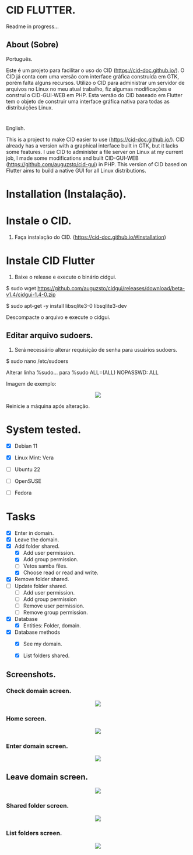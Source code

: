 # CID FLUTTER.

Readme in progress...

## About (Sobre)
Português.

Este é um projeto para facilitar o uso do CID (https://cid-doc.github.io/). O CID já conta com uma versão com interface gráfica construída em GTK, porém falta alguns recursos. Utilizo o CID para administrar um servidor de arquivos no Linux no meu atual trabalho, fiz algumas modificações e construí o CID-GUI-WEB em PHP. Esta versão do CID baseado em Flutter tem o objeto de construir uma interface gráfica nativa para todas as distribuições Linux.

#

English.

This is a project to make CID easier to use (https://cid-doc.github.io/). CID already has a version with a graphical interface built in GTK, but it lacks some features. I use CID to administer a file server on Linux at my current job, I made some modifications and built CID-GUI-WEB (https://github.com/auguzsto/cid-gui) in PHP. This version of CID based on Flutter aims to build a native GUI for all Linux distributions.

# Installation (Instalação).
# Instale o CID.
1. Faça instalação do CID. (https://cid-doc.github.io/#Installation)

# Instale CID Flutter
1. Baixe o release e execute o binário cidgui.

$ sudo wget https://github.com/auguzsto/cidgui/releases/download/beta-v1.4/cidgui-1.4-0.zip

$ sudo apt-get -y install libsqlite3-0 libsqlite3-dev 

Descompacte o arquivo e execute o cidgui.

## Editar arquivo sudoers.
1. Será necessário alterar requisição de senha para usuários sudoers.

$ sudo nano /etc/sudoers

Alterar linha %sudo... para %sudo ALL=(ALL) NOPASSWD: ALL

Imagem de exemplo:
<div align="center"><img src="https://i.imgur.com/6B7RcMR.png"></div>

Reinicie a máquina após alteração.

# System tested.
- [x] Debian 11
- [x] Linux Mint: Vera
- [ ] Ubuntu 22
- [ ] OpenSUSE
- [ ] Fedora


# Tasks
- [x] Enter in domain.
- [x] Leave the domain.
- [x] Add folder shared.
     - [x] Add user permission.
     - [x] Add group permission.
     - [ ] Vetos samba files.
     - [x] Choose read or read and write.
- [x] Remove folder shared.
- [ ] Update folder shared.
     - [ ] Add user permission.
     - [ ] Add group permission
     - [ ] Remove user permission.
     - [ ] Remove group permission.
- [x] Database
     - [x] Entities: Folder, domain.
- [x] Database methods
     - [x] See my domain.
     - [x] List folders shared.


## Screenshots.

### Check domain screen.
<div align="center"><img src="https://i.imgur.com/jrVV3Dg.png"></div>

### Home screen.
<div align="center"><img src="https://i.imgur.com/dAOyAVj.png"></div>

### Enter domain screen.
<div align="center"><img src="https://i.imgur.com/s93Lbp2.png"></div>

## Leave domain screen.
<div align="center"><img src="https://i.imgur.com/uzZybtX.png"></div>

### Shared folder screen.
<div align="center"><img src="https://i.imgur.com/YLK1ouw.png"></div>

### List folders screen.
<div align="center"><img src="https://i.imgur.com/bjZNUNG.png"></div>

